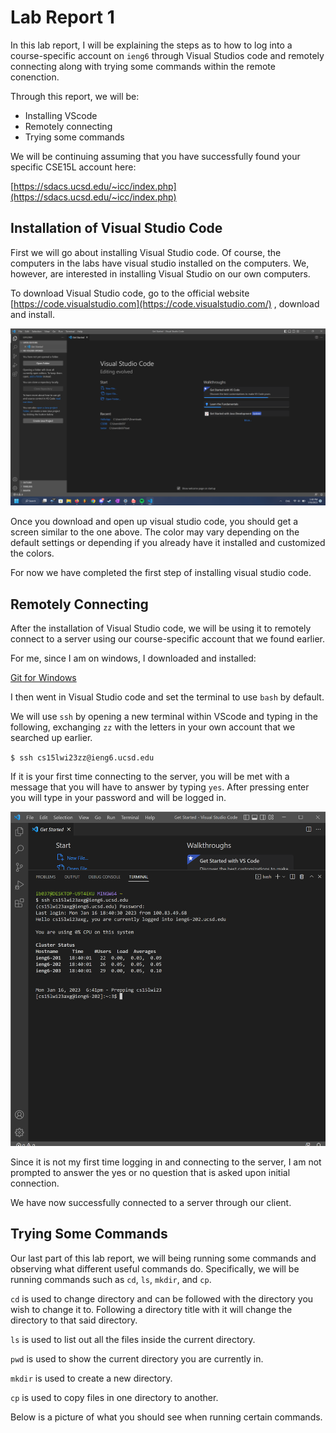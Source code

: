 # Lab Report 1
In this lab report, I will be explaining the steps as to how to log into a course-specific account on `ieng6` through Visual Studios code and remotely connecting along with trying some commands within the remote conenction.

Through this report, we will be: 
* Installing VScode
* Remotely connecting 
* Trying some commands

We will be continuing assuming that you have successfully found your specific CSE15L account here:

[https://sdacs.ucsd.edu/~icc/index.php](https://sdacs.ucsd.edu/~icc/index.php)


## Installation of Visual Studio Code
First we will go about installing Visual Studio code. Of course, the computers in the labs have visual studio installed on the computers. We, however, are interested in installing Visual Studio on our own computers. 

To download Visual Studio code, go to the official website
[https://code.visualstudio.com](https://code.visualstudio.com/)
, download and install. 

![Image](VSscreenshot.png)

Once you download and open up visual studio code, you should get a screen similar to the one above. The color may vary depending on the default settings or depending if you already have it installed and customized the colors. 

For now we have completed the first step of installing visual studio code. 

## Remotely Connecting
After the installation of Visual Studio code, we will be using it to remotely connect to a server using our course-specific account that we found earlier. 

For me, since I am on windows, I downloaded and installed:

[Git for Windows](https://gitforwindows.org/)

I then went in Visual Studio code and set the terminal to use `bash` by default.

We will use `ssh` by opening a new terminal within VScode and typing in the following, exchanging `zz` with the letters in your own account that we searched up earlier. 

`$ ssh cs15lwi23zz@ieng6.ucsd.edu`

If it is your first time connecting to the server, you will be met with a message that you will have to answer by typing `yes`. After pressing enter you will type in your password and will be logged in. 

![LoggingIn](loggingIn.png)

Since it is not my first time logging in and connecting to the server, I am not prompted to answer the yes or no question that is asked upon initial connection. 

We have now successfully connected to a server through our client.

## Trying Some Commands
Our last part of this lab report, we will being running some commands and observing what different useful commands do. 
Specifically, we will be running commands such as `cd`, `ls`, `mkdir`, and `cp`.

`cd` is used to change directory and can be followed with the directory you wish to change it to. Following a directory title with it will change the directory to that said directory.

`ls` is used to list out all the files inside the current directory. 

`pwd` is used to show the current directory you are currently in.

`mkdir` is used to create a new directory. 

`cp` is used to copy files in one directory to another. 

Below is a picture of what you should see when running certain commands. 
